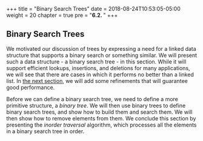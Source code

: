+++
title = "Binary Search Trees"
date = 2018-08-24T10:53:05-05:00
weight = 20
chapter = true
pre = "<b>6.2. </b>"
+++

## Binary Search Trees

We motivated our discussion of trees by expressing a need for a linked
data structure that supports a binary search or something similar. We
will present such a data structure - a binary search tree - in this
section. While it will support efficient lookups, insertions, and
deletions for many applications, we will see that there are cases in
which it performs no better than a linked list. In [the next
section](/trees/avl), we will add some
refinements that will guarantee good performance.

Before we can define a binary search tree, we need to define a more
primitive structure, a *binary tree*. We will then use binary trees to
define binary search trees, and show how to build them and search them.
We will then show how to remove elements from them. We conclude this
section by presenting the *inorder traversal* algorithm, which processes
all the elements in a binary search tree in order.

